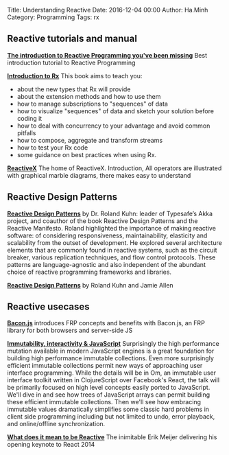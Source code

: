 Title: Understanding Reactive
Date: 2016-12-04 00:00
Author: Ha.Minh
Category: Programming
Tags: rx

## Reactive tutorials and manual

**[The introduction to Reactive Programming you've been missing](https://gist.github.com/staltz/868e7e9bc2a7b8c1f754)** Best introduction tutorial to Reactive Programming

**[Introduction to Rx](http://www.introtorx.com/)** This book aims to teach you:

* about the new types that Rx will provide
* about the extension methods and how to use them
* how to manage subscriptions to "sequences" of data
* how to visualize "sequences" of data and sketch your solution before coding it
* how to deal with concurrency to your advantage and avoid common pitfalls
* how to compose, aggregate and transform streams
* how to test your Rx code
* some guidance on best practices when using Rx.

**[ReactiveX](http://reactivex.io/intro.html)** The home of ReactiveX. Introduction, All operators are illustrated with graphical marble diagrams, there makes easy to understand

## Reactive Design Patterns
**[Reactive Design Patterns](http://www.slideshare.net/ZalandoTech/reactive-design-patterns-a-talk-by-typesafes-dr-roland-kuhn)** by Dr. Roland Kuhn: leader of Typesafe’s Akka project, and coauthor of the book Reactive Design Patterns and the Reactive Manifesto. Roland highlighted the importance of making reactive software: of considering responsiveness, maintainability, elasticity and scalability from the outset of development. He explored several architecture elements that are commonly found in reactive systems, such as the circuit breaker, various replication techniques, and flow control protocols. These patterns are language-agnostic and also independent of the abundant choice of reactive programming frameworks and libraries.

**[Reactive Design Patterns](https://www.lightbend.com/resources/e-book/reactive-design-patterns)** by Roland Kuhn and Jamie Allen

## Reactive usecases

**[Bacon.js](http://blog.flowdock.com/2013/01/22/functional-reactive-programming-with-bacon-js/)** introduces FRP concepts and benefits with Bacon.js, an FRP library for both browsers and server-side JS

**[Immutability, interactivity & JavaScript](https://www.youtube.com/watch?v=mS264h8KGwk)** Surprisingly the high performance mutation available in modern JavaScript engines is a great foundation for building high performance immutable collections. Even more surprisingly efficient immutable collections permit new ways of approaching user interface programming. While the details will be in Om, an immutable user interface toolkit written in ClojureScript over Facebook's React, the talk will be primarily focused on high level concepts easily ported to JavaScript. We'll dive in and see how trees of JavaScript arrays can permit building these efficient immutable collections. Then we'll see how embracing immutable values dramatically simplifies some classic hard problems in client side programming including but not limited to undo, error playback, and online/offline synchronization.

**[What does it mean to be Reactive](https://www.youtube.com/watch?v=sTSQlYX5DU0)** The inimitable Erik Meijer delivering his opening keynote to React 2014

